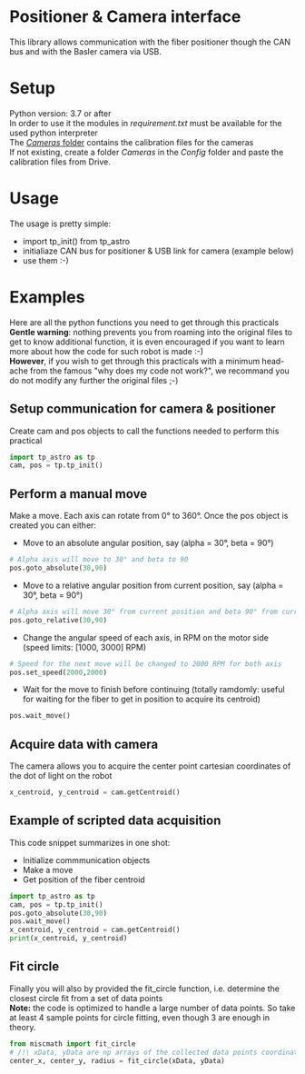 ﻿# Positioner & Camera interface

This library allows communication with the fiber positioner though the CAN bus and with the Basler camera via USB.

# Setup

Python version: 3.7 or after <br>
In order to use it the modules in *requirement.txt* must be available for the used python interpreter <br>
The [*Cameras* folder](https://drive.google.com/drive/folders/1heMNF-fCXqoXDatZ4CJjCBfjY_bv1eqs?usp=share_link) contains the calibration files for the cameras <br>
If not existing, create a folder *Cameras* in the *Config* folder and paste the calibration files from Drive.

# Usage

The usage is pretty simple:
* import tp_init() from tp_astro
* initialiaze CAN bus for positioner & USB link for camera (example below)
* use them :-)

<!--- ## Setup a can interface

To set up an interface, simply use the bus.can.interface with proper options.
for an ixxat device use:
```python
bus = can.interface.Bus(bustype='ixxat', channel=0, bitrate=1000000)
```
for a serial device with the usbcan adapter use:
```python
bus = can.interface.Bus('COM3', bustype='slcan', ttyBaudrate=921600, bitrate=1000000)
```
-->

<!---  ## Setup a positioner

Simply declare a positioner with the bus created earlier and the CAN ID.
```python
my_positioner = positioner.Positioner(bus, 4)
```
> The ID 0 can be used for broadcast commands.
-->
# Examples

Here are all the python functions you need to get through this practicals <br>
**Gentle warning**: nothing prevents you from roaming into the original files to get to know additional function, it is even encouraged if you want to learn more about how the code for such robot is made :-)<br>
**However**, if you wish to get through this practicals with a minimum head-ache from the famous "why does my code not work?", we recommand you do not modify any further the original files ;-)

## Setup communication for camera & positioner

Create cam and pos objects to call the functions needed to perform this practical
```python
import tp_astro as tp
cam, pos = tp.tp_init()
```

## Perform a manual move
Make a move.
Each axis can rotate from 0° to 360°. Once the pos object is created you can either:

* Move to an absolute angular position, say (alpha = 30°, beta = 90°)
```python
# Alpha axis will move to 30° and beta to 90
pos.goto_absolute(30,90)
```
* Move to a relative angular position from current position, say (alpha = 30°, beta = 90°)
```python
# Alpha axis will move 30° from current position and beta 90° from current pos
pos.goto_relative(30,90)
```
* Change the angular speed of each axis, in RPM on the motor side (speed limits: [1000, 3000] RPM)
```python
# Speed for the next move will be changed to 2000 RPM for both axis
pos.set_speed(2000,2000)
```
* Wait for the move to finish before continuing (totally ramdomly: useful for waiting for the fiber to get in position to acquire its centroid)
```python
pos.wait_move()
```

## Acquire data with camera

The camera allows you to acquire the center point cartesian coordinates of the dot of light on the robot 

```python
x_centroid, y_centroid = cam.getCentroid()
```

## Example of scripted data acquisition

This code snippet summarizes in one shot:
* Initialize commmunication  objects
* Make a move
* Get position of the fiber centroid
```python
import tp_astro as tp
cam, pos = tp.tp_init()
pos.goto_absolute(30,90)
pos.wait_move()
x_centroid, y_centroid = cam.getCentroid()
print(x_centroid, y_centroid)
```

## Fit circle 

Finally you will also by provided the fit_circle function, i.e. determine the closest circle fit from a set of data points <br>
**Note:** the code is optimized to handle a large number of data points. So take at least 4 sample points for circle fitting, even though 3 are enough in theory.

```python
from miscmath import fit_circle
# /!\ xData, yData are np arrays of the collected data points coordinates /!\
center_x, center_y, radius = fit_circle(xData, yData)
```

<!--- 
## Perform a firmware upgrade
The following commands will perform a firmware upgrade on the device with ID 4 on an ixxat bus.
```python
import can
import positioner
canbus = can.interface.Bus(bustype='ixxat', channel=0, bitrate=1000000)
pos4 = positioner.Positioner(canbus, 4)
# get firmware version to make sure we are in bootloader
pos4.get_fw_version()
# make sure version is xx.80.zz
pos4.firmware_upgrade(r'sdssv_v2.bin')
# aditionnal checks can be done with status to make sure the new image was loaded and checksum was ok
```


## Send a trajectory
Send a trajectory and initiate move
```python
import can
import positioner
canbus = can.interface.Bus(bustype='ixxat', channel=0, bitrate=1000000)
pos4 = positioner.Positioner(canbus, 4)
# get firmware version to make sure we are main firmware
# make sure version is xx.02.zz
pos4.get_fw_version()
# init the datums otherwise positioner will refuse to move, LEDs will blink alternatively after init is done
pos4.initialize_datums()
# sets the trajectories (list of tupplies (degree, time [s])
alpha_traj = [(60, 5), (60, 10), (120, 20), (120, 30), (0, 45)]
beta_traj = [(0, 5), (60, 10), (60, 20), (120, 30), (0, 45)]
# send the trajectories
pos4.send_trajectory(alpha_traj, beta_traj)
# initiate the move
pos4.start_trajectory()
``` 
-->